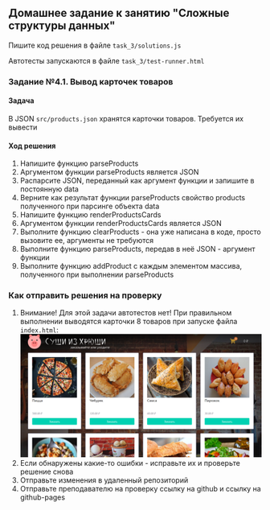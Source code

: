 ## Домашнее задание к занятию "Сложные структуры данных"
Пишите код решения в файле `task_3/solutions.js`

Автотесты запускаются в файле `task_3/test-runner.html`

### Задание №4.1. Вывод карточек товаров
#### Задача
В JSON `src/products.json` хранятся карточки товаров.
Требуется их вывести

#### Ход решения
1. Напишите функцию parseProducts
2. Аргументом функции parseProducts является JSON
3. Распарсите JSON, переданный как аргумент функции и запишите в постоянную data
4. Верните как результат функции parseProducts свойство products 
полученного при парсинге объекта data
5. Напишите функцию renderProductsCards
6. Аргументом функции renderProductsCards является JSON
7. Выполните функцию clearProducts - она уже написана в коде, просто вызовите ее, 
аргументы не требуются
8. Выполните функцию parseProducts, передав в неё JSON - аргумент функции
9. Выполните функцию addProduct с каждым элементом массива, полученного при 
выполнении parseProducts

### Как отправить решения на проверку
1. Внимание! Для этой задачи автотестов нет! 
При правильном выполнении выводятся карточки 8 товаров при запуске файла `index.html`:
![](../readme-img/task_4/cards.png)
2. Если обнаружены какие-то ошибки - исправьте их и проверьте решение снова
3. Отправьте изменения в удаленный репозиторий
4. Отправьте преподавателю на проверку ссылку на github и ссылку на github-pages 
